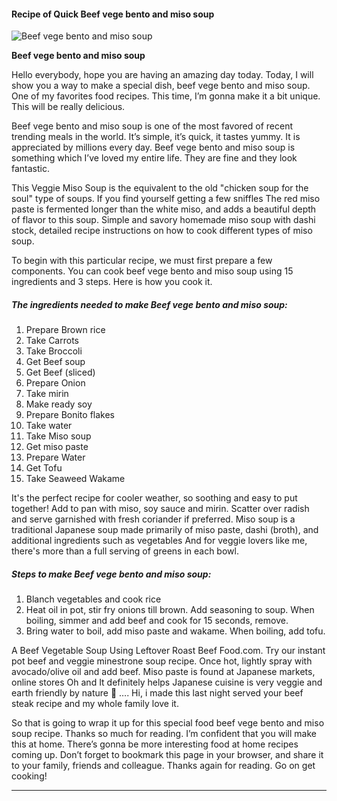             

#### Recipe of Quick Beef vege bento and miso soup

![Beef vege bento and miso soup](https://img-global.cpcdn.com/recipes/a1c56c94f637e6a6/751x532cq70/beef-vege-bento-and-miso-soup-recipe-main-photo.jpg)

**Beef vege bento and miso soup**

Hello everybody, hope you are having an amazing day today. Today, I will show you a way to make a special dish, beef vege bento and miso soup. One of my favorites food recipes. This time, I’m gonna make it a bit unique. This will be really delicious.

Beef vege bento and miso soup is one of the most favored of recent trending meals in the world. It’s simple, it’s quick, it tastes yummy. It is appreciated by millions every day. Beef vege bento and miso soup is something which I’ve loved my entire life. They are fine and they look fantastic.

This Veggie Miso Soup is the equivalent to the old "chicken soup for the soul" type of soups. If you find yourself getting a few sniffles The red miso paste is fermented longer than the white miso, and adds a beautiful depth of flavor to this soup. Simple and savory homemade miso soup with dashi stock, detailed recipe instructions on how to cook different types of miso soup.

To begin with this particular recipe, we must first prepare a few components. You can cook beef vege bento and miso soup using 15 ingredients and 3 steps. Here is how you cook it.

##### The ingredients needed to make Beef vege bento and miso soup:

1.  Prepare Brown rice
2.  Take Carrots
3.  Take Broccoli
4.  Get Beef soup
5.  Get Beef (sliced)
6.  Prepare Onion
7.  Take mirin
8.  Make ready soy
9.  Prepare Bonito flakes
10.  Take water
11.  Take Miso soup
12.  Get miso paste
13.  Prepare Water
14.  Get Tofu
15.  Take Seaweed Wakame

It's the perfect recipe for cooler weather, so soothing and easy to put together! Add to pan with miso, soy sauce and mirin. Scatter over radish and serve garnished with fresh coriander if preferred. Miso soup is a traditional Japanese soup made primarily of miso paste, dashi (broth), and additional ingredients such as vegetables And for veggie lovers like me, there's more than a full serving of greens in each bowl.

##### Steps to make Beef vege bento and miso soup:

1.  Blanch vegetables and cook rice
2.  Heat oil in pot, stir fry onions till brown. Add seasoning to soup. When boiling, simmer and add beef and cook for 15 seconds, remove.
3.  Bring water to boil, add miso paste and wakame. When boiling, add tofu.

A Beef Vegetable Soup Using Leftover Roast Beef Food.com. Try our instant pot beef and veggie minestrone soup recipe. Once hot, lightly spray with avocado/olive oil and add beef. Miso paste is found at Japanese markets, online stores Oh and It definitely helps Japanese cuisine is very veggie and earth friendly by nature 🙂 …. Hi, i made this last night served your beef steak recipe and my whole family love it.

So that is going to wrap it up for this special food beef vege bento and miso soup recipe. Thanks so much for reading. I’m confident that you will make this at home. There’s gonna be more interesting food at home recipes coming up. Don’t forget to bookmark this page in your browser, and share it to your family, friends and colleague. Thanks again for reading. Go on get cooking!

* * *